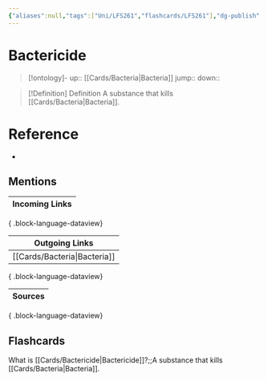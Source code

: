 ```yaml
---
{"aliases":null,"tags":["Uni/LFS261","flashcards/LFS261"],"dg-publish":true,"permalink":"/cards/bactericide/","dgPassFrontmatter":true}
---
```


# Bactericide

> [!ontology]-
> up:: [[Cards/Bacteria\|Bacteria]]
> jump:: 
> down:: 

> [!Definition] Definition
> A substance that kills [[Cards/Bacteria\|Bacteria]].

# Reference
- 

## Mentions
| Incoming Links |
| -------------- |

{ .block-language-dataview}

| Outgoing Links                  |
| ------------------------------- |
| [[Cards/Bacteria\|Bacteria]] |

{ .block-language-dataview}

| Sources |
| ------- |

{ .block-language-dataview}

## Flashcards 

What is [[Cards/Bactericide\|Bactericide]]?;;A substance that kills [[Cards/Bacteria\|Bacteria]].
<!--SR:!2024-04-20,4,270-->